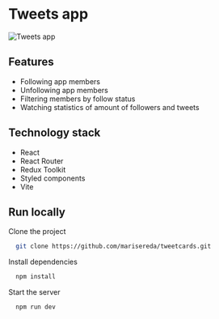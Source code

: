 # Tweets app


![Tweets app](https://user-images.githubusercontent.com/105078220/235469498-e12ed0ce-70ae-409e-9e34-932c6557fb15.png)

## Features

- Following app members
- Unfollowing app members
- Filtering members by follow status
- Watching statistics of amount of followers and tweets

## Technology stack

- React
- React Router
- Redux Toolkit
- Styled components
- Vite

## Run locally

Clone the project

```bash
  git clone https://github.com/marisereda/tweetcards.git
```

Install dependencies

```bash
  npm install
```

Start the server

```bash
  npm run dev
```
